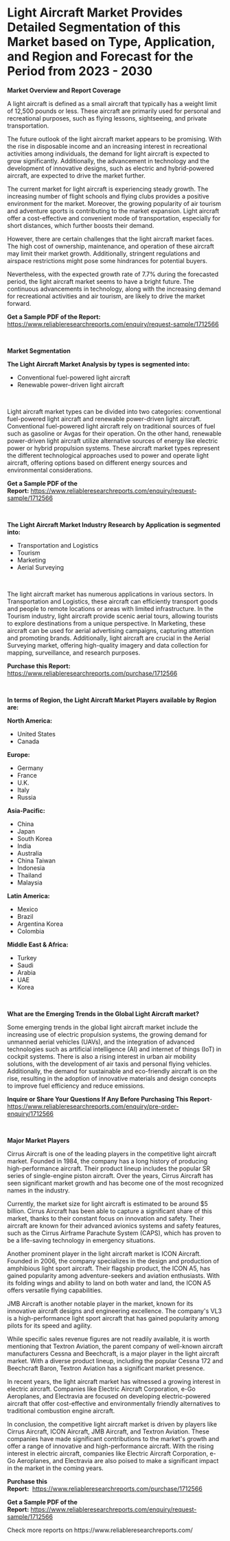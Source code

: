 <p><h1>Light Aircraft Market Provides Detailed Segmentation of this Market based on Type, Application, and Region and Forecast for the Period from 2023 - 2030</h1></p><p><strong>Market Overview and Report Coverage</strong></p>
<p><p>A light aircraft is defined as a small aircraft that typically has a weight limit of 12,500 pounds or less. These aircraft are primarily used for personal and recreational purposes, such as flying lessons, sightseeing, and private transportation.</p><p>The future outlook of the light aircraft market appears to be promising. With the rise in disposable income and an increasing interest in recreational activities among individuals, the demand for light aircraft is expected to grow significantly. Additionally, the advancement in technology and the development of innovative designs, such as electric and hybrid-powered aircraft, are expected to drive the market further.</p><p>The current market for light aircraft is experiencing steady growth. The increasing number of flight schools and flying clubs provides a positive environment for the market. Moreover, the growing popularity of air tourism and adventure sports is contributing to the market expansion. Light aircraft offer a cost-effective and convenient mode of transportation, especially for short distances, which further boosts their demand.</p><p>However, there are certain challenges that the light aircraft market faces. The high cost of ownership, maintenance, and operation of these aircraft may limit their market growth. Additionally, stringent regulations and airspace restrictions might pose some hindrances for potential buyers.</p><p>Nevertheless, with the expected growth rate of 7.7% during the forecasted period, the light aircraft market seems to have a bright future. The continuous advancements in technology, along with the increasing demand for recreational activities and air tourism, are likely to drive the market forward.</p></p>
<p><strong>Get a Sample PDF of the Report:</strong> <a href="https://www.reliableresearchreports.com/enquiry/request-sample/1712566">https://www.reliableresearchreports.com/enquiry/request-sample/1712566</a></p>
<p>&nbsp;</p>
<p><strong>Market Segmentation</strong></p>
<p><strong>The Light Aircraft Market Analysis by types is segmented into:</strong></p>
<p><ul><li>Conventional fuel-powered light aircraft</li><li>Renewable power-driven light aircraft</li></ul></p>
<p>&nbsp;</p>
<p><p>Light aircraft market types can be divided into two categories: conventional fuel-powered light aircraft and renewable power-driven light aircraft. Conventional fuel-powered light aircraft rely on traditional sources of fuel such as gasoline or Avgas for their operation. On the other hand, renewable power-driven light aircraft utilize alternative sources of energy like electric power or hybrid propulsion systems. These aircraft market types represent the different technological approaches used to power and operate light aircraft, offering options based on different energy sources and environmental considerations.</p></p>
<p><strong>Get a Sample PDF of the Report:</strong>&nbsp;<a href="https://www.reliableresearchreports.com/enquiry/request-sample/1712566">https://www.reliableresearchreports.com/enquiry/request-sample/1712566</a></p>
<p>&nbsp;</p>
<p><strong>The Light Aircraft Market Industry Research by Application is segmented into:</strong></p>
<p><ul><li>Transportation and Logistics</li><li>Tourism</li><li>Marketing</li><li>Aerial Surveying</li></ul></p>
<p>&nbsp;</p>
<p><p>The light aircraft market has numerous applications in various sectors. In Transportation and Logistics, these aircraft can efficiently transport goods and people to remote locations or areas with limited infrastructure. In the Tourism industry, light aircraft provide scenic aerial tours, allowing tourists to explore destinations from a unique perspective. In Marketing, these aircraft can be used for aerial advertising campaigns, capturing attention and promoting brands. Additionally, light aircraft are crucial in the Aerial Surveying market, offering high-quality imagery and data collection for mapping, surveillance, and research purposes.</p></p>
<p><strong>Purchase this Report:</strong>&nbsp; <a href="https://www.reliableresearchreports.com/purchase/1712566">https://www.reliableresearchreports.com/purchase/1712566</a></p>
<p>&nbsp;</p>
<p><strong>In terms of Region, the Light Aircraft Market Players available by Region are:</strong></p>
<p>
    <p> <strong> North America: </strong>
        <ul>
            <li>United States</li>
            <li>Canada</li>
        </ul>
        </p> 
    <p> <strong> Europe: </strong>
        <ul>
            <li>Germany</li>
            <li>France</li>
            <li>U.K.</li>
            <li>Italy</li>
            <li>Russia</li>
        </ul>
        </p> 
    <p> <strong> Asia-Pacific: </strong>
        <ul>
            <li>China</li>
            <li>Japan</li>
            <li>South Korea</li>
            <li>India</li>
            <li>Australia</li>
            <li>China Taiwan</li>
            <li>Indonesia</li>
            <li>Thailand</li>
            <li>Malaysia</li>
        </ul>
        </p> 
    <p> <strong> Latin America: </strong>
        <ul>
            <li>Mexico</li>
            <li>Brazil</li>
            <li>Argentina Korea</li>
            <li>Colombia</li>
        </ul>
        </p> 
    <p> <strong> Middle East & Africa: </strong>
        <ul>
            <li>Turkey</li>
            <li>Saudi</li>
            <li>Arabia</li>
            <li>UAE</li>
            <li>Korea</li>
        </ul>
    </p>
    </p>
<p>&nbsp;</p>
<p><strong>What are the Emerging Trends in the Global Light Aircraft market?</strong></p>
<p><p>Some emerging trends in the global light aircraft market include the increasing use of electric propulsion systems, the growing demand for unmanned aerial vehicles (UAVs), and the integration of advanced technologies such as artificial intelligence (AI) and internet of things (IoT) in cockpit systems. There is also a rising interest in urban air mobility solutions, with the development of air taxis and personal flying vehicles. Additionally, the demand for sustainable and eco-friendly aircraft is on the rise, resulting in the adoption of innovative materials and design concepts to improve fuel efficiency and reduce emissions.</p></p>
<p><strong>Inquire or Share Your Questions If Any Before Purchasing This Report</strong>- <a href="https://www.reliableresearchreports.com/enquiry/pre-order-enquiry/1712566">https://www.reliableresearchreports.com/enquiry/pre-order-enquiry/1712566</a></p>
<p>&nbsp;</p>
<p><strong>Major Market Players</strong></p>
<p><p>Cirrus Aircraft is one of the leading players in the competitive light aircraft market. Founded in 1984, the company has a long history of producing high-performance aircraft. Their product lineup includes the popular SR series of single-engine piston aircraft. Over the years, Cirrus Aircraft has seen significant market growth and has become one of the most recognized names in the industry.</p><p>Currently, the market size for light aircraft is estimated to be around $5 billion. Cirrus Aircraft has been able to capture a significant share of this market, thanks to their constant focus on innovation and safety. Their aircraft are known for their advanced avionics systems and safety features, such as the Cirrus Airframe Parachute System (CAPS), which has proven to be a life-saving technology in emergency situations.</p><p>Another prominent player in the light aircraft market is ICON Aircraft. Founded in 2006, the company specializes in the design and production of amphibious light sport aircraft. Their flagship product, the ICON A5, has gained popularity among adventure-seekers and aviation enthusiasts. With its folding wings and ability to land on both water and land, the ICON A5 offers versatile flying capabilities.</p><p>JMB Aircraft is another notable player in the market, known for its innovative aircraft designs and engineering excellence. The company's VL3 is a high-performance light sport aircraft that has gained popularity among pilots for its speed and agility.</p><p>While specific sales revenue figures are not readily available, it is worth mentioning that Textron Aviation, the parent company of well-known aircraft manufacturers Cessna and Beechcraft, is a major player in the light aircraft market. With a diverse product lineup, including the popular Cessna 172 and Beechcraft Baron, Textron Aviation has a significant market presence.</p><p>In recent years, the light aircraft market has witnessed a growing interest in electric aircraft. Companies like Electric Aircraft Corporation, e-Go Aeroplanes, and Electravia are focused on developing electric-powered aircraft that offer cost-effective and environmentally friendly alternatives to traditional combustion engine aircraft.</p><p>In conclusion, the competitive light aircraft market is driven by players like Cirrus Aircraft, ICON Aircraft, JMB Aircraft, and Textron Aviation. These companies have made significant contributions to the market's growth and offer a range of innovative and high-performance aircraft. With the rising interest in electric aircraft, companies like Electric Aircraft Corporation, e-Go Aeroplanes, and Electravia are also poised to make a significant impact in the market in the coming years.</p></p>
<p><strong>Purchase this Report:</strong>&nbsp;&nbsp;<a href="https://www.reliableresearchreports.com/purchase/1712566">https://www.reliableresearchreports.com/purchase/1712566</a></p>
<p></p>
<p><strong>Get a Sample PDF of the Report:</strong>&nbsp;<a href="https://www.reliableresearchreports.com/enquiry/request-sample/1712566">https://www.reliableresearchreports.com/enquiry/request-sample/1712566</a></p>
<p>Check more reports on https://www.reliableresearchreports.com/</p>